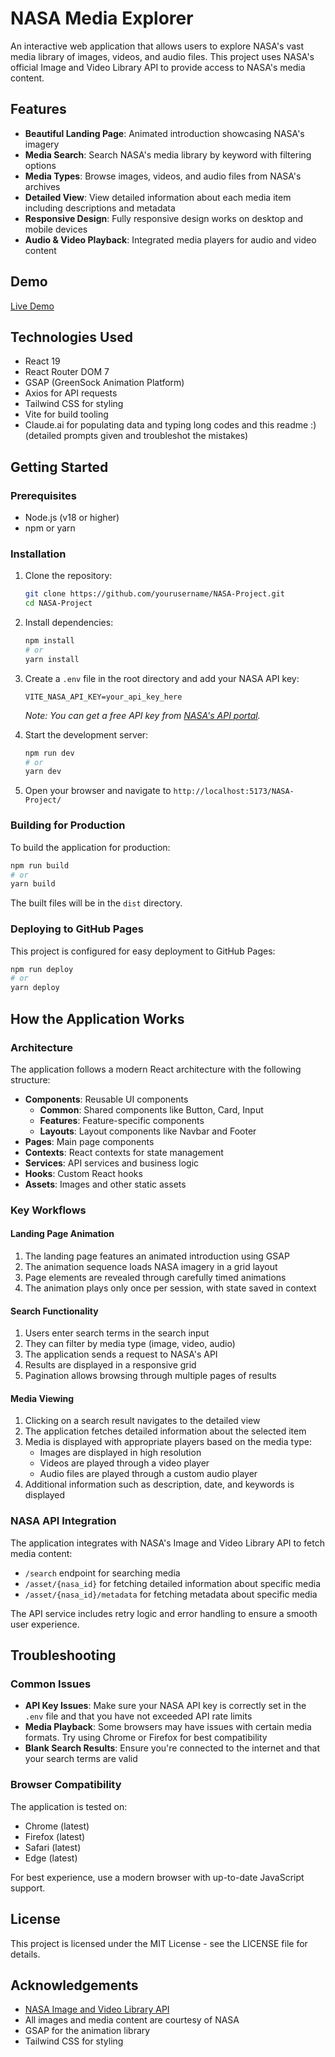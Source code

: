 # NASA Media Explorer

An interactive web application that allows users to explore NASA's vast media library of images, videos, and audio files. This project uses NASA's official Image and Video Library API to provide access to NASA's media content.

## Features

- **Beautiful Landing Page**: Animated introduction showcasing NASA's imagery
- **Media Search**: Search NASA's media library by keyword with filtering options
- **Media Types**: Browse images, videos, and audio files from NASA's archives
- **Detailed View**: View detailed information about each media item including descriptions and metadata
- **Responsive Design**: Fully responsive design works on desktop and mobile devices
- **Audio & Video Playback**: Integrated media players for audio and video content

## Demo

[Live Demo](https://aminesmaeili79.github.io/NASA-Project/)

## Technologies Used

- React 19
- React Router DOM 7
- GSAP (GreenSock Animation Platform)
- Axios for API requests
- Tailwind CSS for styling
- Vite for build tooling
- Claude.ai for populating data and typing long codes and this readme :) (detailed prompts given and troubleshot the mistakes)

## Getting Started

### Prerequisites

- Node.js (v18 or higher)
- npm or yarn

### Installation

1. Clone the repository:
   ```bash
   git clone https://github.com/yourusername/NASA-Project.git
   cd NASA-Project
   ```

2. Install dependencies:
   ```bash
   npm install
   # or
   yarn install
   ```

3. Create a `.env` file in the root directory and add your NASA API key:
   ```
   VITE_NASA_API_KEY=your_api_key_here
   ```
   *Note: You can get a free API key from [NASA's API portal](https://api.nasa.gov/).*

4. Start the development server:
   ```bash
   npm run dev
   # or
   yarn dev
   ```

5. Open your browser and navigate to `http://localhost:5173/NASA-Project/`

### Building for Production

To build the application for production:

```bash
npm run build
# or
yarn build
```

The built files will be in the `dist` directory.

### Deploying to GitHub Pages

This project is configured for easy deployment to GitHub Pages:

```bash
npm run deploy
# or
yarn deploy
```

## How the Application Works

### Architecture

The application follows a modern React architecture with the following structure:

- **Components**: Reusable UI components
  - **Common**: Shared components like Button, Card, Input
  - **Features**: Feature-specific components
  - **Layouts**: Layout components like Navbar and Footer
- **Pages**: Main page components
- **Contexts**: React contexts for state management
- **Services**: API services and business logic
- **Hooks**: Custom React hooks
- **Assets**: Images and other static assets

### Key Workflows

#### Landing Page Animation

1. The landing page features an animated introduction using GSAP
2. The animation sequence loads NASA imagery in a grid layout
3. Page elements are revealed through carefully timed animations
4. The animation plays only once per session, with state saved in context

#### Search Functionality

1. Users enter search terms in the search input
2. They can filter by media type (image, video, audio)
3. The application sends a request to NASA's API
4. Results are displayed in a responsive grid
5. Pagination allows browsing through multiple pages of results

#### Media Viewing

1. Clicking on a search result navigates to the detailed view
2. The application fetches detailed information about the selected item
3. Media is displayed with appropriate players based on the media type:
   - Images are displayed in high resolution
   - Videos are played through a video player
   - Audio files are played through a custom audio player
4. Additional information such as description, date, and keywords is displayed

### NASA API Integration

The application integrates with NASA's Image and Video Library API to fetch media content:

- `/search` endpoint for searching media
- `/asset/{nasa_id}` for fetching detailed information about specific media
- `/asset/{nasa_id}/metadata` for fetching metadata about specific media

The API service includes retry logic and error handling to ensure a smooth user experience.

## Troubleshooting

### Common Issues

- **API Key Issues**: Make sure your NASA API key is correctly set in the `.env` file and that you have not exceeded API rate limits
- **Media Playback**: Some browsers may have issues with certain media formats. Try using Chrome or Firefox for best compatibility
- **Blank Search Results**: Ensure you're connected to the internet and that your search terms are valid

### Browser Compatibility

The application is tested on:
- Chrome (latest)
- Firefox (latest)
- Safari (latest)
- Edge (latest)

For best experience, use a modern browser with up-to-date JavaScript support.

## License

This project is licensed under the MIT License - see the LICENSE file for details.

## Acknowledgements

- [NASA Image and Video Library API](https://images.nasa.gov/docs/images.nasa.gov_api_docs.pdf)
- All images and media content are courtesy of NASA
- GSAP for the animation library
- Tailwind CSS for styling
